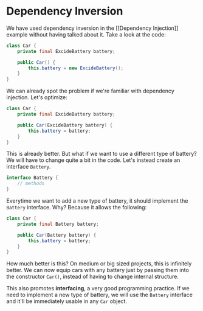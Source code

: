 # Dependency Inversion
We have used dependency inversion in the [[Dependency Injection]] example without having talked about it. Take a look at the code:

``` Java
class Car {
	private final ExcideBattery battery;

	public Car() {
		this.battery = new ExcideBattery();
	}
}
```

We can already spot the problem if we're familiar with dependency injection. Let's optimize:

``` Java
class Car {
	private final ExcideBattery battery;

	public Car(ExcideBattery battery) {
		this.battery = battery;
	}
}
```

This is already better. But what if we want to use a different type of battery? We will have to change quite a bit in the code. Let's instead create an interface `Battery`.

```Java
interface Battery {
	// methods
}
```

Everytime we want to add a new type of battery, it should implement the `Battery` interface. Why? Because it allows the following:

```Java
class Car {
	private final Battery battery;

	public Car(Battery battery) {
		this.battery = battery;
	}
}
```

How much better is this? On medium or big sized projects, this is infinitely better. We can now equip cars with any battery just by passing them into the constructor `Car()`, instead of having to change internal structure.

This also promotes **interfacing**, a very good programming practice. If we need to implement a new type of battery, we will use the `Battery` interface and it'll be immediately usable in any `Car` object.